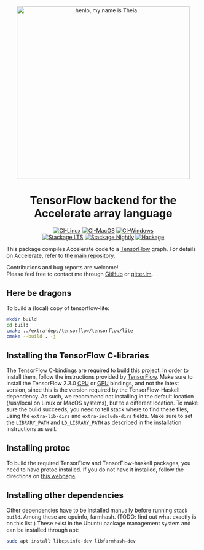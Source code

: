 <div align="center">
<img width="450" src="https://github.com/AccelerateHS/accelerate/raw/master/images/accelerate-logo-text-v.png?raw=true" alt="henlo, my name is Theia"/>

# TensorFlow backend for the Accelerate array language

[![CI-Linux](https://github.com/tmcdonell/accelerate-tensorflow/workflows/ci-linux/badge.svg)](https://github.com/tmcdonell/accelerate-tensorflow/actions?query=workflow%3Aci-linux)
[![CI-MacOS](https://github.com/tmcdonell/accelerate-tensorflow/workflows/ci-macos/badge.svg)](https://github.com/tmcdonell/accelerate-tensorflow/actions?query=workflow%3Aci-macos)
[![CI-Windows](https://github.com/tmcdonell/accelerate-tensorflow/workflows/ci-windows/badge.svg)](https://github.com/tmcdonell/accelerate-tensorflow/actions?query=workflow%3Aci-windows)
<br>
[![Stackage LTS](https://stackage.org/package/accelerate-tensorflow/badge/lts)](https://stackage.org/lts/package/accelerate-tensorflow)
[![Stackage Nightly](https://stackage.org/package/accelerate-tensorflow/badge/nightly)](https://stackage.org/nightly/package/accelerate-tensorflow)
[![Hackage](https://img.shields.io/hackage/v/accelerate-tensorflow.svg)](https://hackage.haskell.org/package/accelerate-tensorflow)

</div>

This package compiles Accelerate code to a [TensorFlow](https://www.tensorflow.org) graph. For details on
Accelerate, refer to the [main repository](https://github.com/AccelerateHS/accelerate).

Contributions and bug reports are welcome!<br>
Please feel free to contact me through [GitHub](https://github.com/AccelerateHS/accelerate) or [gitter.im](https://gitter.im/AccelerateHS/Lobby).

## Here be dragons

To build a (local) copy of tensorflow-lite:

```sh
mkdir build
cd build
cmake ../extra-deps/tensorflow/tensorflow/lite
cmake --build . -j
```

## Installing the TensorFlow C-libraries

The TensorFlow C-bindings are required to build this project. In order to
install them, follow the instructions provided by
[TensorFlow](https://www.tensorflow.org/install/lang_c). Make sure to install
the TensorFlow 2.3.0
[CPU](https://storage.googleapis.com/tensorflow/libtensorflow/libtensorflow-cpu-linux-x86_64-2.3.0.tar.gz)
or
[GPU](https://storage.googleapis.com/tensorflow/libtensorflow/libtensorflow-gpu-linux-x86_64-2.3.0.tar.gz)
bindings, and not the latest version, since this is the version required by the
TensorFlow-Haskell dependency. As such, we recommend not installing in the
default location (/usr/local on Linux or MacOS systems), but to a different
location. To make sure the build succeeds, you need to tell stack where to find
these files, using the `extra-lib-dirs` and `extra-include-dirs` fields. Make
sure to set the `LIBRARY_PATH` and `LD_LIBRARY_PATH` as described in the
installation instructions as well.

## Installing protoc

To build the required TensorFlow and TensorFlow-haskell packages, you need to
have protoc installed. If you do not have it installed, follow the directions on
[this webpage](https://google.github.io/proto-lens/installing-protoc.html).

## Installing other dependencies

Other dependencies have to be installed manually before running `stack build`.
Among these are cpuinfo, farmhash. (TODO: find out what exactly is on this
list.) These exist in the Ubuntu package management system and can be installed
through apt:
```bash
sudo apt install libcpuinfo-dev libfarmhash-dev
```

